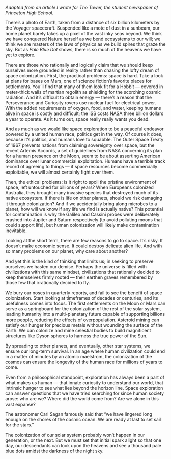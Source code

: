 <!--
.. title: Colonization of the Heavens
.. slug: colonization-of-the-heavens
.. date: 2023-04-06 21:25:56 UTC-04:00
.. tags: 
.. category: 
.. link: 
.. description: 
.. type: text
-->

*Adapted from an article I wrote for The Tower, the student newspaper of Princeton High School.*

There’s a photo of Earth, taken from a distance of six billion kilometers by the Voyager spacecraft. Suspended like a mote of dust in a sunbeam, our home planet barely takes up a pixel of the vast inky seas beyond. We think we have conquered Nature herself as we bend ecosystems to our will; we think we are masters of the laws of physics as we build spires that graze the sky. But as *Pale Blue Dot* shows, there is so much of the heavens we have yet to explore.
<!-- TEASER_END -->
There are those who rationally and logically claim that we should keep ourselves more grounded in reality rather than chasing the lofty dream of space colonization. First, the practical problems: space is hard. Take a look at plans for bases on Mars, one of science fiction’s favorite places for settlements. You’ll find that many of them look fit for a Hobbit — covered in meter-thick walls of martian regolith as shielding for the scorching cosmic radiation. And it’s difficult to obtain energy — there’s a reason that the Perseverance and Curiosity rovers use nuclear fuel for electrical power. With the added requirements of oxygen, food, and water, keeping humans alive in space is costly and difficult; the ISS costs NASA three billion dollars a year to operate. As it turns out, space really really wants you dead.

And as much as we would like space exploration to be a peaceful endeavor powered by a united human race, politics get in the way. Of course it does, because it’s politics, and humans love to squabble. The Outer Space Treaty of 1967 prevents nations from claiming sovereignty over space, but the recent Artemis Accords, a set of guidelines from NASA concerning its plan for a human presence on the Moon, seem to be about asserting American dominance over lunar commercial exploitation. Humans have a terrible track record of agreeing to things — if space resources become commercially exploitable, we will almost certainly fight over them.

Then, the ethical problems: is it right to spoil the pristine environment of space, left untouched for billions of years? When Europeans colonized Australia, they brought many invasive species that destroyed much of its native ecosystem. If there is life on other planets, should we risk damaging it through colonization? And if we accidentally bring along microbes to a planet, how will we know if any life we find is actually native? This potential for contamination is why the Galileo and Cassini probes were deliberately crashed into Jupiter and Saturn respectively (to avoid polluting moons that could support life), but human colonization will likely make contamination inevitable.

Looking at the short term, there are few reasons to go to space. It’s risky. It doesn’t make economic sense. It could destroy delicate alien life. And with so many problems on our planet, why care about another?

And yet this is the kind of thinking that limits us; in seeking to preserve ourselves we hasten our demise. Perhaps the universe is filled with civilizations with this same mindset, civilizations that rationally decided to keep themselves firmly rooted — their earthen graves remembered by those few that irrationally decided to fly.

We bury our noses in quarterly reports, and fail to see the benefit of space colonization. Start looking at timeframes of decades or centuries, and its usefulness comes into focus. The first settlements on the Moon or Mars can serve as a springboard for the colonization of the rest of the solar system, leading humanity into a multi-planetary future capable of supporting billions more people, reducing the effects of overpopulation. Asteroid mining can satisfy our hunger for precious metals without wounding the surface of the Earth. We can colonize and mine celestial bodies to build magnificent structures like Dyson spheres to harness the true power of the Sun.

By spreading to other planets, and eventually, other star systems, we ensure our long-term survival. In an age where human civilization could end in a matter of minutes by an atomic maelstrom, the colonization of the cosmos can ensure the longevity of the human race for millions of years to come.

Even from a philosophical standpoint, exploration has always been a part of what makes us human — that innate curiosity to understand our world, that intrinsic hunger to see what lies beyond the horizon line. Space exploration can answer questions that we have tried searching for since human society arose: who are we? Where did the world come from? Are we alone in this vast expanse?

The astronomer Carl Sagan famously said that “we have lingered long enough on the shores of the cosmic ocean. We are ready at last to set sail for the stars.”

The colonization of our solar system probably won’t happen in our generation, or the next. But we must set that initial spark alight so that one day, our descendants can look upon the heavens and see a thousand pale blue dots amidst the darkness of the night sky.
